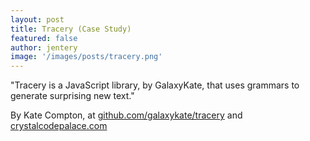 ```yaml
---
layout: post
title: Tracery (Case Study)  
featured: false
author: jentery
image: '/images/posts/tracery.png'
---
```


"Tracery is a JavaScript library, by GalaxyKate, that uses grammars to generate surprising new text." 

By Kate Compton, at [github.com/galaxykate/tracery](https://github.com/galaxykate/tracery) and [crystalcodepalace.com](http://www.crystalcodepalace.com/traceryTut.html)
